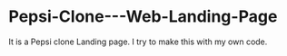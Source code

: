 # Pepsi-Clone---Web-Landing-Page
 It is a Pepsi clone Landing page. I try to make this with my own code.
